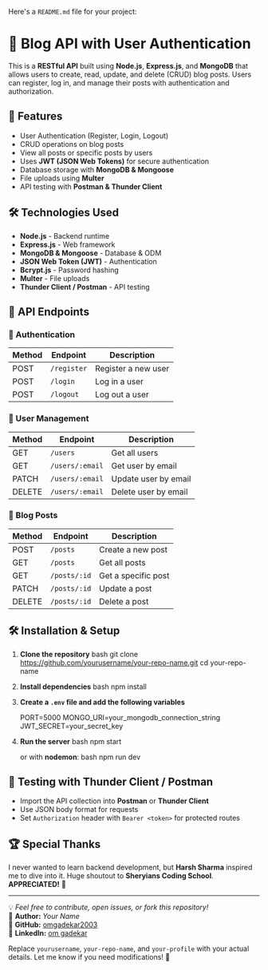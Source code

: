 Here's a `README.md` file for your project:  


# 📝 Blog API with User Authentication

This is a **RESTful API** built using **Node.js**, **Express.js**, and **MongoDB** that allows users to create, read, update, and delete (CRUD) blog posts. Users can register, log in, and manage their posts with authentication and authorization.

## 🚀 Features
- User Authentication (Register, Login, Logout)
- CRUD operations on blog posts
- View all posts or specific posts by users
- Uses **JWT (JSON Web Tokens)** for secure authentication
- Database storage with **MongoDB & Mongoose**
- File uploads using **Multer**
- API testing with **Postman & Thunder Client**

## 🛠️ Technologies Used
- **Node.js** - Backend runtime
- **Express.js** - Web framework
- **MongoDB & Mongoose** - Database & ODM
- **JSON Web Token (JWT)** - Authentication
- **Bcrypt.js** - Password hashing
- **Multer** - File uploads
- **Thunder Client / Postman** - API testing

## 📂 API Endpoints

### 🔹 Authentication
| Method | Endpoint | Description |
|--------|----------|-------------|
| POST | `/register` | Register a new user |
| POST | `/login` | Log in a user |
| POST | `/logout` | Log out a user |

### 🔹 User Management
| Method | Endpoint | Description |
|--------|----------|-------------|
| GET | `/users` | Get all users |
| GET | `/users/:email` | Get user by email |
| PATCH | `/users/:email` | Update user by email |
| DELETE | `/users/:email` | Delete user by email |

### 🔹 Blog Posts
| Method | Endpoint | Description |
|--------|----------|-------------|
| POST | `/posts` | Create a new post |
| GET | `/posts` | Get all posts |
| GET | `/posts/:id` | Get a specific post |
| PATCH | `/posts/:id` | Update a post |
| DELETE | `/posts/:id` | Delete a post |

## 🛠️ Installation & Setup
1. **Clone the repository**
   bash
   git clone https://github.com/yourusername/your-repo-name.git
   cd your-repo-name
  
2. **Install dependencies**
   bash
   npm install
 
3. **Create a `.env` file and add the following variables**
 
   PORT=5000
   MONGO_URI=your_mongodb_connection_string
   JWT_SECRET=your_secret_key
  
4. **Run the server**
  bash
   npm start
 
   or with **nodemon**:
   bash
   npm run dev


## 🎯 Testing with Thunder Client / Postman
- Import the API collection into **Postman** or **Thunder Client**
- Use JSON body format for requests
- Set `Authorization` header with `Bearer <token>` for protected routes

## 🏆 Special Thanks
I never wanted to learn backend development, but **Harsh Sharma** inspired me to dive into it. Huge shoutout to **Sheryians Coding School**. **APPRECIATED!** 🎉

---

💡 *Feel free to contribute, open issues, or fork this repository!*  
📌 **Author:** *Your Name*  
📌 **GitHub:** [omgadekar2003](https://github.com/omgadekar2003)  
📌 **LinkedIn:** [om gadekar](https://linkedin.com/in/omgadekar)


Replace `yourusername`, `your-repo-name`, and `your-profile` with your actual details. Let me know if you need modifications! 🚀
